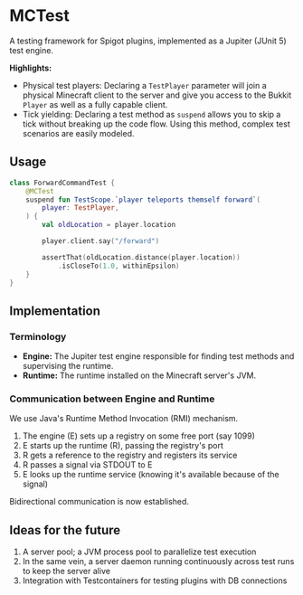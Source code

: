 # MCTest

A testing framework for Spigot plugins, implemented as a Jupiter (JUnit 5) test engine.

**Highlights:**

- Physical test players: Declaring a `TestPlayer` parameter
  will join a physical Minecraft client to the server
  and give you access to the Bukkit `Player` as well as a fully capable client.
- Tick yielding: Declaring a test method as `suspend`
  allows you to skip a tick without breaking up the code flow.
  Using this method, complex test scenarios are easily modeled.

## Usage

```kotlin
class ForwardCommandTest {
    @MCTest
    suspend fun TestScope.`player teleports themself forward`(
        player: TestPlayer,
    ) {
        val oldLocation = player.location

        player.client.say("/forward")

        assertThat(oldLocation.distance(player.location))
            .isCloseTo(1.0, withinEpsilon)
    }
}
```

## Implementation

### Terminology

- **Engine:** The Jupiter test engine responsible for finding test methods and supervising the runtime.
- **Runtime:** The runtime installed on the Minecraft server's JVM.

### Communication between Engine and Runtime

We use Java's Runtime Method Invocation (RMI) mechanism.

1. The engine (E) sets up a registry on some free port (say 1099)
2. E starts up the runtime (R), passing the registry's port
3. R gets a reference to the registry and registers its service
4. R passes a signal via STDOUT to E
5. E looks up the runtime service (knowing it's available because of the signal)

Bidirectional communication is now established.

## Ideas for the future

1. A server pool; a JVM process pool to parallelize test execution
2. In the same vein, a server daemon running continuously across test runs to keep the server alive
3. Integration with Testcontainers for testing plugins with DB connections

